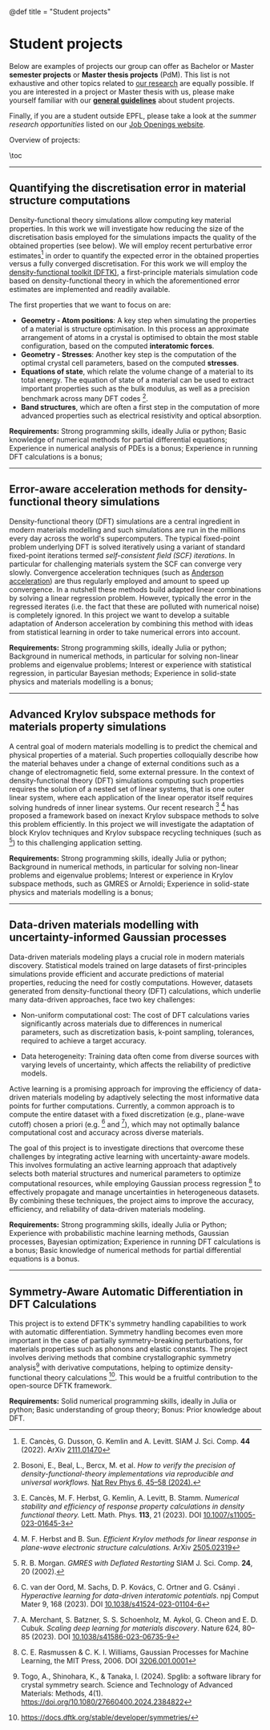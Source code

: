 @def title = "Student projects"

# Student projects
Below are examples of projects our group can offer as Bachelor or Master
**semester projects** or **Master thesis projects** (PdM).
This list is not exhaustive and other topics related to [our research](/research)
are equally possible.
If you are interested in a project or Master thesis with us,
please make yourself familiar with
our **[general guidelines](/student_projects/guidelines)**
about student projects.

Finally, if you are a student outside EPFL,
please take a look at the *summer research opportunities*
listed on our [Job Openings website](/jobs).

Overview of projects:

\toc

----

## Quantifying the discretisation error in material structure computations
Density-functional theory simulations allow computing key material properties.
In this work we will investigate how reducing the size
of the discretisation basis employed for the simulations
impacts the quality of the obtained properties (see below).
We will employ recent perturbative
error estimates[^CDKL2022] in order to quantify the expected error in the obtained
properties versus a fully converged discretisation.
For this work we will employ the
[density-functional toolkit (DFTK)](https://dftk.org),
a first-principle materials simulation code based on density-functional theory
in which the aforementioned error estimates are implemented and readily available.

The first properties that we want to focus on are:
- **Geometry - Atom positions**: A key step when simulating the properties of a material is structure optimisation.
  In this process an approximate arrangement of atoms in a crystal is optimised
  to obtain the most stable configuration, based on the computed **interatomic forces**.
- **Geometry - Stresses**: Another key step is the computation of the optimal crystal cell parameters,
  based on the computed **stresses**.
- **Equations of state**, which relate the volume change of a material to its total energy.
  The equation of state of a material can be used to extract important properties such as the bulk modulus,
  as well as a precision benchmark across many DFT codes [^VerificationStudy2023].
- **Band structures**, which are often a first step in the computation of more advanced properties such as electrical resistivity and optical absorption.


**Requirements:**
Strong programming skills, ideally Julia or python;
Basic knowledge of numerical methods for partial differential equations;
Experience in numerical analysis of PDEs is a bonus;
Experience in running DFT calculations is a bonus;

[^CDKL2022]: E. Cancès, G. Dusson, G. Kemlin and A. Levitt. SIAM J. Sci. Comp. **44** (2022). ArXiv [2111.01470](https://arxiv.org/abs/2111.01470v2)
[^VerificationStudy2023]: Bosoni, E., Beal, L., Bercx, M. et al. *How to verify the precision of density-functional-theory implementations via reproducible and universal workflows.* [Nat Rev Phys 6, 45–58 (2024).](https://doi.org/10.1038/s42254-023-00655-3)

<!--
α-Manangese structures (see noteworthy systems)
(if stress) MOF structures

Use Hessian from foundational model
Use GP Hessian trained on geoopt trajectory (energy + forces), perhaps with foundational model as prior

-->

----

## Error-aware acceleration methods for density-functional theory simulations

Density-functional theory (DFT) simulations are a central ingredient in modern
materials modelling and such simulations are run in the millions every day
across the world's supercomputers. The typical fixed-point problem underlying
DFT is solved iteratively using a variant of standard fixed-point iterations
termed *self-consistent field (SCF) iterations*. In particular for challenging
materials system the SCF can converge very slowly. Convergence acceleration
techniques (such as [Anderson acceleration](https://en.wikipedia.org/wiki/Anderson_acceleration))
are thus regularly employed and amount to speed up convergence.
In a nutshell these methods build adapted linear combinations by solving
a linear regression problem. However, typically the error in the regressed
iterates (i.e. the fact that these are polluted with numerical noise)
is completely ignored. In this project we want to develop a suitable adaptation
of Anderson acceleration by combining this method with ideas from statistical
learning in order to take numerical errors into account.

**Requirements:**
Strong programming skills, ideally Julia or python;
Background in numerical methods, in particular for
solving non-linear problems and eigenvalue problems;
Interest or experience with statistical regression, in particular Bayesian methods;
Experience in solid-state physics and materials modelling is a bonus;

<!--
Antoine:
One thing I wanted to explore was to annotate each residual
vector with an error bar, coming additively both from the approximate
eigensolve (which we can try to estimate from the eigenvalue residuals)
and from some estimate of the nonlinear effects (which we maybe try to
model as an isotropic quadratic), and take that into account in the least
squares. I never got around to it, but do ping me if you're interested in
exploring this kind of things further.
-->

----

## Advanced Krylov subspace methods for materials property simulations

A central goal of modern materials modelling is to predict the chemical
and physical properties of a material. Such properties colloquially describe
how the material behaves under a change of external conditions such as
a change of electromagnetic field, some external pressure.
In the context of density-functional theory (DFT) simulations computing
such properties requires the solution of a nested set of linear systems,
that is one outer linear system, where each application of the linear
operator itself requires solving hundreds of inner linear systems.
Our recent research [^Schur] [^InexactKrylov] has proposed a framework
based on inexact Krylov subspace methods to solve this problem efficiently.
In this project we will investigate the adaptation of block Krylov
techniques and Krylov subspace recycling techniques (such as [^Morgan2002])
to this challenging application setting.

**Requirements:**
Strong programming skills, ideally Julia or python;
Background in numerical methods, in particular for solving non-linear problems
and eigenvalue problems; Interest or experience in Krylov subspace methods,
such as GMRES or Arnoldi; Experience in solid-state physics and materials
modelling is a bonus;

[^Schur]: E. Cancès, M. F. Herbst, G. Kemlin, A. Levitt, B. Stamm. *Numerical stability and efficiency of response property calculations in density functional theory.* Lett. Math. Phys. **113**, 21 (2023). DOI [10.1007/s11005-023-01645-3](https://doi.org/10.1007/s11005-023-01645-3)
[^InexactKrylov]: M. F. Herbst and B. Sun. *Efficient Krylov methods for linear response in plane-wave electronic structure calculations.* ArXiv [2505.02319](http://arxiv.org/abs/2505.02319)
[^Morgan2002]: R. B. Morgan. *GMRES with Deflated Restarting* SIAM J. Sci. Comp. **24**, 20 (2002).

<!--
Main points to work on is:
  - Block methods
  - Implement a baseline method based on Anderson+Richardson (what other codes do)

Goal: "Make response calculations fast" (follow-up work from Bonan)
  * Project with Daniel Kressner ?
  * Use preconditioning consistently
  * Using single precision for storing GMRES Krylov vectors towards the end
  * Block CG / GMRES methods (?)
  * Switch to single precision in later CG steps (?)
-->

----

## Data-driven materials modelling with uncertainty-informed Gaussian processes

Data-driven materials modeling plays a crucial role in modern materials
discovery. Statistical models trained on large datasets of first-principles
simulations provide efficient and accurate predictions of material properties,
reducing the need for costly computations. However, datasets generated from
density-functional theory (DFT) calculations, which underlie many data-driven
approaches, face two key challenges:

- Non-uniform computational cost: The cost of DFT calculations varies
  significantly across materials due to differences in numerical parameters,
  such as discretization basis, k-point sampling, tolerances, required to
  achieve a target accuracy.

- Data heterogeneity: Training data often come from diverse sources with
  varying levels of uncertainty, which affects the reliability of predictive
  models. 

Active learning is a promising approach for improving the efficiency of
data-driven materials modeling by adaptively selecting the most informative
data points for further computations.
Currently, a common approach is to compute the entire dataset with a fixed
discretization (e.g., plane-wave cutoff) chosen a priori (e.g. [^vanderOord]
and [^Merchant2023]), which may not optimally balance computational cost and
accuracy across diverse materials. 

The goal of this project is to investigate directions that overcome these
challenges by integrating active learning with uncertainty-aware models. This
involves formulating an active learning approach that adaptively selects both
material structures and numerical parameters to optimize computational
resources, while employing Gaussian process regression [^RasmussenWilliams06]
to effectively propagate and manage uncertainties in heterogeneous datasets. By
combining these techniques, the project aims to improve the accuracy,
efficiency, and reliability of data-driven materials modeling.

**Requirements:**
Strong programming skills, ideally Julia or Python; 
Experience with probabilistic machine learning methods, Gaussian processes, Bayesian optimization; 
Experience in running DFT calculations is a bonus;
Basic knowledge of numerical methods for partial differential equations is a bonus.

[^vanderOord]: C. van der Oord, M. Sachs, D. P. Kovács, C. Ortner and G. Csányi . *Hyperactive learning for data-driven interatomic potentials*. npj Comput Mater 9, 168 (2023). DOI [10.1038/s41524-023-01104-6](https://doi.org/10.1038/s41524-023-01104-6)

[^Merchant2023]: A. Merchant, S. Batzner, S. S. Schoenholz, M. Aykol, G. Cheon and E. D. Cubuk. *Scaling deep learning for materials discovery*. Nature 624, 80–85 (2023). DOI [10.1038/s41586-023-06735-9](https://doi.org/10.1038/s41586-023-06735-9)

[^RasmussenWilliams06]: C. E. Rasmussen & C. K. I. Williams, Gaussian Processes for Machine Learning, the MIT Press, 2006. DOI [3206.001.0001](https://doi.org/10.7551/mitpress/3206.001.0001)


-----

## Symmetry-Aware Automatic Differentiation in DFT Calculations

This project is to extend DFTK's symmetry handling capabilities to work with automatic differentiation. Symmetry handling becomes even more important in the case of partially symmetry-breaking perturbations, for materials properties such as phonons and elastic constants. The project involves deriving methods that combine crystallographic symmetry analysis[^Togo2024] with derivative computations, helping to optimize density-functional theory calculations [^DFTKsymmetrydocs]. This would be a fruitful contribution to the open-source DFTK framework.

**Requirements:**
Solid numerical programming skills, ideally in Julia or python; Basic understanding of group theory; Bonus: Prior knowledge about DFT.

[^Togo2024]: Togo, A., Shinohara, K., & Tanaka, I. (2024). Spglib: a software library for crystal symmetry search. Science and Technology of Advanced Materials: Methods, 4(1). https://doi.org/10.1080/27660400.2024.2384822

[^DFTKsymmetrydocs]: https://docs.dftk.org/stable/developer/symmetries/

